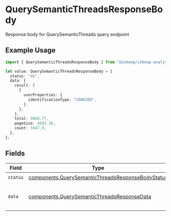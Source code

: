 # QuerySemanticThreadsResponseBody

Response body for QuerySemanticThreads query endpoint

## Example Usage

```typescript
import { QuerySemanticThreadsResponseBody } from "@inkeep/inkeep-analytics/models/components";

let value: QuerySemanticThreadsResponseBody = {
  status: "ok",
  data: {
    result: [
      {
        userProperties: {
          identificationType: "COOKIED",
        },
      },
    ],
    total: 9068.77,
    pageSize: 4692.16,
    count: 5947.9,
  },
};
```

## Fields

| Field                                                                                                                  | Type                                                                                                                   | Required                                                                                                               | Description                                                                                                            |
| ---------------------------------------------------------------------------------------------------------------------- | ---------------------------------------------------------------------------------------------------------------------- | ---------------------------------------------------------------------------------------------------------------------- | ---------------------------------------------------------------------------------------------------------------------- |
| `status`                                                                                                               | [components.QuerySemanticThreadsResponseBodyStatus](../../models/components/querysemanticthreadsresponsebodystatus.md) | :heavy_check_mark:                                                                                                     | Status of the response                                                                                                 |
| `data`                                                                                                                 | [components.QuerySemanticThreadsResponseData](../../models/components/querysemanticthreadsresponsedata.md)             | :heavy_check_mark:                                                                                                     | Data object containing QuerySemanticThreads query results and pagination information                                   |